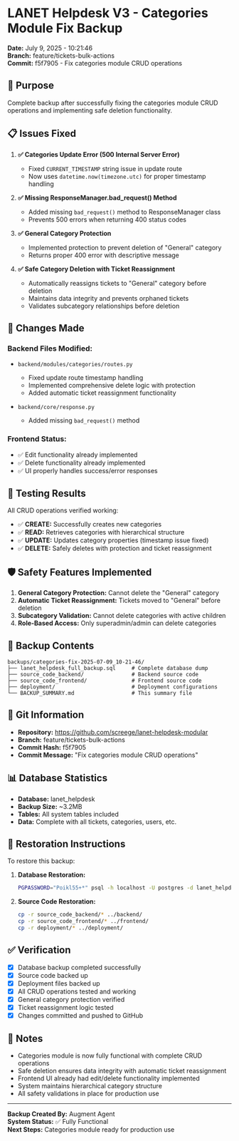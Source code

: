 # LANET Helpdesk V3 - Categories Module Fix Backup
**Date:** July 9, 2025 - 10:21:46  
**Branch:** feature/tickets-bulk-actions  
**Commit:** f5f7905 - Fix categories module CRUD operations

## 🎯 Purpose
Complete backup after successfully fixing the categories module CRUD operations and implementing safe deletion functionality.

## 📋 Issues Fixed
1. **✅ Categories Update Error (500 Internal Server Error)**
   - Fixed `CURRENT_TIMESTAMP` string issue in update route
   - Now uses `datetime.now(timezone.utc)` for proper timestamp handling

2. **✅ Missing ResponseManager.bad_request() Method**
   - Added missing `bad_request()` method to ResponseManager class
   - Prevents 500 errors when returning 400 status codes

3. **✅ General Category Protection**
   - Implemented protection to prevent deletion of "General" category
   - Returns proper 400 error with descriptive message

4. **✅ Safe Category Deletion with Ticket Reassignment**
   - Automatically reassigns tickets to "General" category before deletion
   - Maintains data integrity and prevents orphaned tickets
   - Validates subcategory relationships before deletion

## 🔧 Changes Made

### Backend Files Modified:
- `backend/modules/categories/routes.py`
  - Fixed update route timestamp handling
  - Implemented comprehensive delete logic with protection
  - Added automatic ticket reassignment functionality

- `backend/core/response.py`
  - Added missing `bad_request()` method

### Frontend Status:
- ✅ Edit functionality already implemented
- ✅ Delete functionality already implemented
- ✅ UI properly handles success/error responses

## 🧪 Testing Results
All CRUD operations verified working:
- ✅ **CREATE:** Successfully creates new categories
- ✅ **READ:** Retrieves categories with hierarchical structure
- ✅ **UPDATE:** Updates category properties (timestamp issue fixed)
- ✅ **DELETE:** Safely deletes with protection and ticket reassignment

## 🛡️ Safety Features Implemented
1. **General Category Protection:** Cannot delete the "General" category
2. **Automatic Ticket Reassignment:** Tickets moved to "General" before deletion
3. **Subcategory Validation:** Cannot delete categories with active children
4. **Role-Based Access:** Only superadmin/admin can delete categories

## 📁 Backup Contents
```
backups/categories-fix-2025-07-09_10-21-46/
├── lanet_helpdesk_full_backup.sql     # Complete database dump
├── source_code_backend/               # Backend source code
├── source_code_frontend/              # Frontend source code
├── deployment/                        # Deployment configurations
└── BACKUP_SUMMARY.md                  # This summary file
```

## 🚀 Git Information
- **Repository:** https://github.com/screege/lanet-helpdesk-modular
- **Branch:** feature/tickets-bulk-actions
- **Commit Hash:** f5f7905
- **Commit Message:** "Fix categories module CRUD operations"

## 📊 Database Statistics
- **Database:** lanet_helpdesk
- **Backup Size:** ~3.2MB
- **Tables:** All system tables included
- **Data:** Complete with all tickets, categories, users, etc.

## 🔄 Restoration Instructions
To restore this backup:

1. **Database Restoration:**
   ```bash
   PGPASSWORD="Poikl55+*" psql -h localhost -U postgres -d lanet_helpdesk < lanet_helpdesk_full_backup.sql
   ```

2. **Source Code Restoration:**
   ```bash
   cp -r source_code_backend/* ../backend/
   cp -r source_code_frontend/* ../frontend/
   cp -r deployment/* ../deployment/
   ```

## ✅ Verification
- [x] Database backup completed successfully
- [x] Source code backed up
- [x] Deployment files backed up
- [x] All CRUD operations tested and working
- [x] General category protection verified
- [x] Ticket reassignment logic tested
- [x] Changes committed and pushed to GitHub

## 📝 Notes
- Categories module is now fully functional with complete CRUD operations
- Safe deletion ensures data integrity with automatic ticket reassignment
- Frontend UI already had edit/delete functionality implemented
- System maintains hierarchical category structure
- All safety validations in place for production use

---
**Backup Created By:** Augment Agent  
**System Status:** ✅ Fully Functional  
**Next Steps:** Categories module ready for production use
